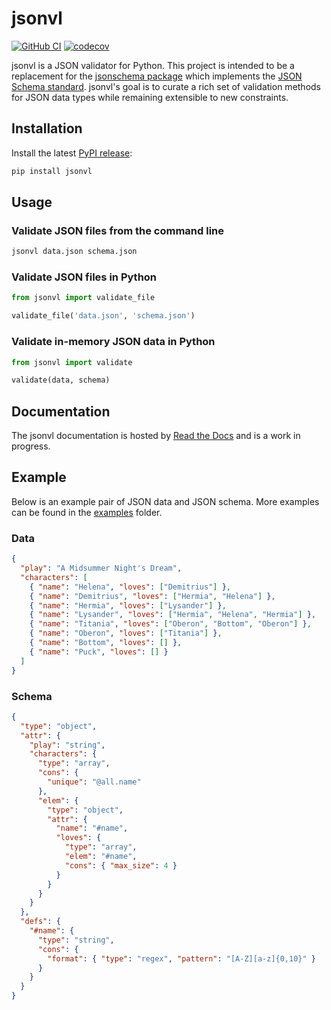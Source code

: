 # jsonvl

[![GitHub CI](https://github.com/gregorybchris/jsonvl/workflows/jsonvl-ci/badge.svg?branch=main)](https://github.com/gregorybchris/jsonvl/actions?query=workflow%3Ajsonvl-ci)
[![codecov](https://codecov.io/gh/gregorybchris/jsonvl/branch/main/graph/badge.svg?token=S8VQAMZ2OP)](https://codecov.io/gh/gregorybchris/jsonvl)

jsonvl is a JSON validator for Python. This project is intended to be a replacement for the [jsonschema package](https://pypi.org/project/jsonschema/) which implements the [JSON Schema standard](https://json-schema.org/). jsonvl's goal is to curate a rich set of validation methods for JSON data types while remaining extensible to new constraints.

## Installation

Install the latest [PyPI release](https://pypi.org/project/jsonv/):

```bash
pip install jsonvl
```

## Usage

### Validate JSON files from the command line

```bash
jsonvl data.json schema.json
```

### Validate JSON files in Python

```python
from jsonvl import validate_file

validate_file('data.json', 'schema.json')
```

### Validate in-memory JSON data in Python

```python
from jsonvl import validate

validate(data, schema)
```

## Documentation

The jsonvl documentation is hosted by [Read the Docs](https://jsonvl.readthedocs.io) and is a work in progress.

## Example

Below is an example pair of JSON data and JSON schema. More examples can be found in the [examples](./examples) folder.

### Data

```json
{
  "play": "A Midsummer Night's Dream",
  "characters": [
    { "name": "Helena", "loves": ["Demitrius"] },
    { "name": "Demitrius", "loves": ["Hermia", "Helena"] },
    { "name": "Hermia", "loves": ["Lysander"] },
    { "name": "Lysander", "loves": ["Hermia", "Helena", "Hermia"] },
    { "name": "Titania", "loves": ["Oberon", "Bottom", "Oberon"] },
    { "name": "Oberon", "loves": ["Titania"] },
    { "name": "Bottom", "loves": [] },
    { "name": "Puck", "loves": [] }
  ]
}
```

### Schema

```json
{
  "type": "object",
  "attr": {
    "play": "string",
    "characters": {
      "type": "array",
      "cons": {
        "unique": "@all.name"
      },
      "elem": {
        "type": "object",
        "attr": {
          "name": "#name",
          "loves": {
            "type": "array",
            "elem": "#name",
            "cons": { "max_size": 4 }
          }
        }
      }
    }
  },
  "defs": {
    "#name": {
      "type": "string",
      "cons": {
        "format": { "type": "regex", "pattern": "[A-Z][a-z]{0,10}" }
      }
    }
  }
}
```

